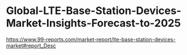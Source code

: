 # Global-LTE-Base-Station-Devices-Market-Insights-Forecast-to-2025
https://www.99-reports.com/market-report/lte-base-station-devices-market#report_Desc
